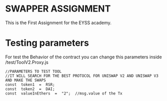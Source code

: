 # SWAPPER ASSIGNMENT

This is the First Assignment for the EYSS academy.


# Testing parameters

For test the Behavior of the contract you can change this parameters inside 
/test/ToolV2.Proxy.js

    //PARAMETERS TO TEST TOOL
    //IT WILL SEARCH FOR THE BEST PROTOCOL FOR UNISWAP V2 AND UNISWAP V3 AND MAKE THE SWAPS
    const  token1  =  RSR;
    const  token2  =  DAI;
    const  valueInEthers  =  "2";  //msg.value of the Tx

